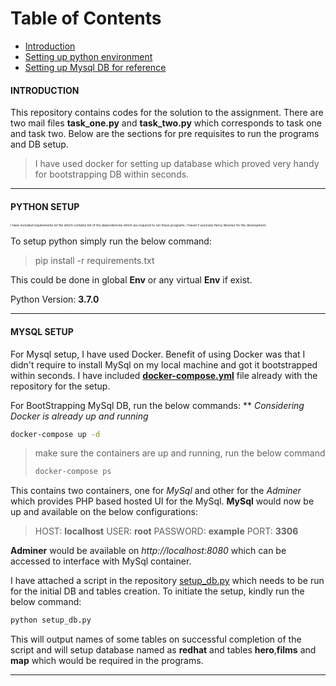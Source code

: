 
# Table of Contents
- [Introduction](#introduction)
- [Setting up python environment](#python_setup)
- [Setting up Mysql DB for reference](#mysql_setup)

####  INTRODUCTION <a id='introduction'></a>
This repository contains codes for the solution to the assignment. There are two mail files **task_one.py** and **task_two.py**  which corresponds to task one and task two. Below are the sections for pre requisites to run the programs and DB setup.
> I have used docker for setting up database which proved very handy for bootstrapping DB within seconds.

____

#### PYTHON SETUP <a id='python_setup'></a>

<p style='font-size:5px;'> I have included requirements.txt file which contains list of the dependencies which are required to run these programs. I haven't used any fancy libraries for the development. </p>

To setup python simply run the below command:
>pip install -r requirements.txt

This could be done in global **Env** or any virtual **Env** if exist.

Python Version: **3.7.0**

____

#### MYSQL SETUP <a id='mysql_setup'></a>

For Mysql setup, I have used Docker. Benefit of using Docker was that I didn't require to install MySql on my local machine and got it bootstrapped within seconds. I have included [**docker-compose.yml**](https://docs.docker.com/compose/compose-file/) file already with the repository for the setup.

For BootStrapping MySql DB, run the below commands: 
** _Considering Docker is already up and running_

```sh
docker-compose up -d
```
>  make sure the containers are up and running, run the below command
>  ```sh
>  docker-compose ps
>  ```

This contains two containers, one for *MySql* and other for the *Adminer* which provides PHP based hosted UI for the MySql.
**MySql** would now be up and available on the below configurations:

> HOST: **localhost**
> USER: **root**
> PASSWORD: **example**
> PORT: **3306**

**Adminer** would be available on *http://localhost:8080* which can be accessed to interface with MySql container.

I have attached a script in the repository [setup_db.py](https://github.com/satyamsoni2211/redhat_assignment/blob/master/setup_db.py "setup_db.py") which needs to be run for the initial DB and tables creation. To initiate the setup, kindly run the below command:
```sh
python setup_db.py
```

This will output names of some tables on successful completion of the script and will setup database named as **redhat** and tables **hero**,**films** and **map** which would be required in the programs.

____


